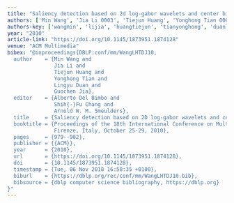```yaml
---
title: "Saliency detection based on 2d log-gabor wavelets and center bias"
authors: ['Min Wang', 'Jia Li 0003', 'Tiejun Huang', 'Yonghong Tian 0001', 'Lingyu Duan', 'Guochen Jia']
authors-key: ['wangmin', 'lijia', 'huangtiejun', 'tianyonghong', 'duanlingyu', 'jiaguochen']
year: "2010"
article-link: "https://doi.org/10.1145/1873951.1874128"
venue: "ACM Multimedia"
bibex: "@inproceedings{DBLP:conf/mm/WangLHTDJ10,
  author    = {Min Wang and
               Jia Li and
               Tiejun Huang and
               Yonghong Tian and
               Lingyu Duan and
               Guochen Jia},
  editor    = {Alberto Del Bimbo and
               Shih{-}Fu Chang and
               Arnold W. M. Smeulders},
  title     = {Saliency detection based on 2D log-gabor wavelets and center bias},
  booktitle = {Proceedings of the 18th International Conference on Multimedia 2010,
               Firenze, Italy, October 25-29, 2010},
  pages     = {979--982},
  publisher = {{ACM}},
  year      = {2010},
  url       = {https://doi.org/10.1145/1873951.1874128},
  doi       = {10.1145/1873951.1874128},
  timestamp = {Tue, 06 Nov 2018 16:58:35 +0100},
  biburl    = {https://dblp.org/rec/conf/mm/WangLHTDJ10.bib},
  bibsource = {dblp computer science bibliography, https://dblp.org}
}"
---
```


